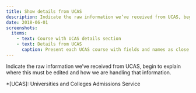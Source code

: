 ```yaml
---
title: Show details from UCAS
description: Indicate the raw information we’ve received from UCAS, begin to explain where this must be edited and how we are handling that information.
date: 2018-06-01
screenshots:
  items:
    - text: Course with UCAS details section
    - text: Details from UCAS
      caption: Present each UCAS course with fields and names as close as possible to UCAS, for familiarity and consistency.
---
```


Indicate the raw information we’ve received from UCAS, begin to explain where this must be edited and how we are handling that information.

*[UCAS]: Universities and Colleges Admissions Service
